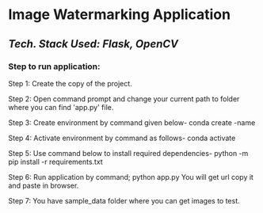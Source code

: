# Image Watermarking Application
## _Tech. Stack Used:_ *Flask, OpenCV*


### Step to run application:
Step 1:	Create the copy of the project.

Step 2: Open command prompt and change your current path 
to folder where you can find 'app.py' file.

Step 3: Create environment by command given below-
conda create -name <environment name>
  
Step 4: Activate environment by command as follows-
conda activate <environment name>
  
Step 5: Use command below to install required dependencies-
python -m pip install -r requirements.txt
  
Step 6: Run application by command;
python app.py
You will get url copy it and paste in browser.
  
Step 7: You have sample_data folder where you can get images to test.
